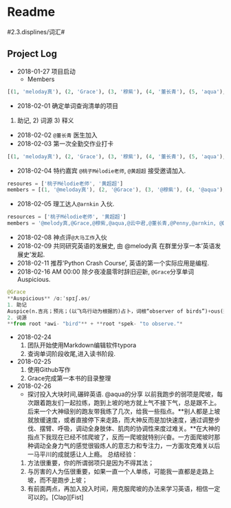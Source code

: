 # Readme
#2.3.displines/词汇#

## Project Log

- 2018-01-27 项目启动
	- Members
```python
[(1, 'meloday真'), (2, 'Grace'), (3, '穆紫'), (4, '董长青'), (5, 'aqua'), (6, 'thunder'), (7, 'Penny'), (8, '云中君'), (9, 'DFK')]
```
- 2018-02-01 确定单词查询清单的项目
 1) 助记, 2) 词源 3) 释义
- 2018-02-02 `@董长青` 医生加入
- 2018-02-03 第一次全勤交作业打卡
```python
[(1, 'meloday真'), (2, 'Grace'), (3, '穆紫'), (4, '董长青'), (5, 'aqua'), (6, 'thunder'), (7, 'Penny'), (8, 'DFK')]
```
- 2018-02-04 特约嘉宾 `@桃子Mélodie老师`, `@黄超超` 接受邀请加入.
```JavaScript
resoures = ['桃子Mélodie老师', '黄超超']
members = [(1, '@meloday真'), (2, '@Grace'), (3, '@穆紫'), (4, '@aqua'), (5, '@云中君'), (6, '@董长青'), (7, '@thunder'), (8, '@Penny'), (9, '@DFK')]
```
- 2018-02-05 理工达人`@arnkin` 入伙.
```python
resources = ['桃子Mélodie老师', '黄超超']
members = '@melody真,@Grace,@穆紫,@aqua,@云中君,@董长青,@Penny,@arnkin, @DFK'
```
- 2018-02-08 神点评`@大马工作`入伙
- 2018-02-09 共同研究英语的发展史, 由 @melody真 在群里分享一本’英语发展史’发起.
- 2018-02-11 推荐’Python Crash Course’, 英语的第一个实际应用是编程.
- 2018-02-16 AM 00:00 除夕夜凌晨零时辞旧迎新, `@Grace`分享单词 Auspicious.
```python
@Grace	
**Auspicious** /ɑːˈspɪʃ.əs/ 
1. 助记
Auspice(n.吉兆；预兆；(以飞鸟行动为根据的)占卜，词根“observer of birds”)+ous(形容词后缀)
2. 词源
**from root *awi- "bird"** + **root *spek- "to observe."*
```
- 2018-02-24 
	1. 团队开始使用Markdown编辑软件typora
	2. 查询单词阶段收尾,进入读书阶段.
- 2018-02-25 
	1. 使用Github写作
	2. Grace完成第一本书的目录整理
-  2018-02-26
	- 探讨投入大块时间,碾碎英语.
 @aqua的分享
以前我跑步的弱项是爬坡，每次跟着跑友们一起拉练，跑到上坡的地方就上气不接下气，总是跟不上。后来一个大神级别的跑友带我练了几次，给我一些指点。**别人都是上坡就放缓速度，或者直接停下来走路，而大神反而是加快速度，通过调整步伐、摆臂、呼吸，调动全身肢体、肌肉的协调性来度过难关。**在大神的指点下我现在已经不怵爬坡了，反而一爬坡就特别兴奋。一方面爬坡时那种调动全身力气的感觉很锻炼人的意志力和专注力，一方面攻克难关以后一马平川的成就感让人上瘾。
总结经验：
	1. 方法很重要，你的所谓弱项只是因为不得其法；
	2. 与厉害的人为伍很重要，如果一直一个人单练，可能我一直都是走路上坡，而不是跑步上坡；
	3. 有前面两点，再加入投入时间，用克服爬坡的办法来学习英语，相信一定可以的。[Clap][Fist]
